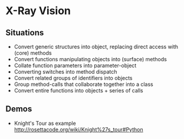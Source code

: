 # X-Ray Vision

## Situations

- Convert generic structures into object, replacing direct access with (core) methods
- Convert functions manipulating objects into (surface) methods
- Collate function parameters into parameter-object
- Converting switches into method dispatch
- Convert related groups of identifiers into objects
- Group method-calls that collaborate together into a class
- Convert entire functions into objects + series of calls


## Demos

* Knight's Tour as example http://rosettacode.org/wiki/Knight%27s_tour#Python
